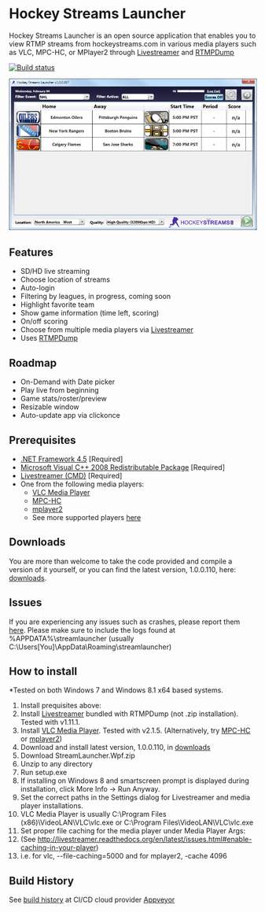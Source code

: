 Hockey Streams Launcher
=====================
Hockey Streams Launcher is an open source application that enables you to view RTMP streams from hockeystreams.com in various media players such as VLC, MPC-HC, or MPlayer2 through [Livestreamer](http://livestreamer.tanuki.se/en/latest/) and [RTMPDump](http://rtmpdump.mplayerhq.hu/)

[![Build status](https://ci.appveyor.com/api/projects/status/o4exgam8doqcx96c?svg=true)](https://ci.appveyor.com/project/lukehutton/streamlauncher)
   
![](https://github.com/lukehutton/streamlauncher/blob/master/docs/screen1.PNG)

Features
----------
* SD/HD live streaming
* Choose location of streams
* Auto-login
* Filtering by leagues, in progress, coming soon
* Highlight favorite team
* Show game information (time left, scoring)
* On/off scoring
* Choose from multiple media players via [Livestreamer](http://livestreamer.tanuki.se/en/latest/)
* Uses [RTMPDump](http://rtmpdump.mplayerhq.hu/) 

Roadmap
----------
* On-Demand with Date picker
* Play live from beginning
* Game stats/roster/preview
* Resizable window
* Auto-update app via clickonce

Prerequisites
-------------
 - [.NET Framework 4.5](http://www.microsoft.com/en-us/download/details.aspx?id=30653) [Required] 
 - [Microsoft Visual C++ 2008 Redistributable Package](http://www.microsoft.com/en-us/download/details.aspx?id=29) [Required]
 - [Livestreamer (CMD)](http://livestreamer.tanuki.se/en/latest/install.html#windows-binaries) [Required] 
 - One from the following media players:
   - [VLC Media Player](http://www.videolan.org/vlc/index.html) 
   - [MPC-HC](http://mpc-hc.org/)
   - [mplayer2](http://www.mplayer2.org/)
   - See more supported players [here](http://livestreamer.tanuki.se/en/latest/players.html#player-compatibility)

Downloads
-------
You are more than welcome to take the code provided and compile a version of it yourself, or you can find the latest version, 1.0.0.110, here: [downloads](https://github.com/lukehutton/streamlauncher/releases).

Issues
-------
If you are experiencing any issues such as crashes, please report them [here](https://github.com/lukehutton/streamlauncher/issues/new).
Please make sure to include the logs found at %APPDATA%\streamlauncher (usually C:\Users\[You]\AppData\Roaming\streamlauncher)

How to install
-------
*Tested on both Windows 7 and Windows 8.1 x64 based systems.

1. Install prequisites above: 
  1. Install [Livestreamer](http://livestreamer.tanuki.se/en/latest/install.html#windows-binaries) bundled with RTMPDump (not .zip installation). Tested with v1.11.1.
  2. Install [VLC Media Player](http://www.videolan.org/vlc/index.html). Tested with v2.1.5. (Alternatively, try [MPC-HC](http://mpc-hc.org/) or [mplayer2](http://www.mplayer2.org/))
2. Download and install latest version, 1.0.0.110, in [downloads](https://github.com/lukehutton/streamlauncher/releases)   
  1. Download StreamLauncher.Wpf.zip
  2. Unzip to any directory
  3. Run setup.exe
  4. If installing on Windows 8 and smartscreen prompt is displayed during installation, click More Info -> Run Anyway.
3. Set the correct paths in the Settings dialog for Livestreamer and media player installations.
  1. VLC Media Player is usually C:\Program Files (x86)\VideoLAN\VLC\vlc.exe or C:\Program Files\VideoLAN\VLC\vlc.exe
4. Set proper file caching for the media player under Media Player Args:
  1. (See http://livestreamer.readthedocs.org/en/latest/issues.html#enable-caching-in-your-player)
  2. i.e. for vlc, --file-caching=5000 and for mplayer2, -cache 4096

Build History
-------
See [build history](https://ci.appveyor.com/project/lukehutton/streamlauncher/history) at CI/CD cloud provider [Appveyor](http://www.appveyor.com)